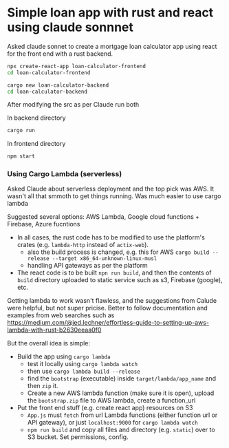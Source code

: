 # Simple loan app with rust and react using claude sonnnet

Asked claude sonnet to create a mortgage loan calculator app using react for the front end with a rust backend.

```bash 
npx create-react-app loan-calculator-frontend
cd loan-calculator-frontend
```


```bash
cargo new loan-calculator-backend
cd loan-calculator-backend
```

After modifying the src as per Claude run both

In backend directory

```bash
cargo run
```

In frontend directory

```bash
npm start
```

### Using Cargo Lambda (serverless)

Asked Claude about serverless deployment and the top pick was AWS. It wasn't all that smmoth to get things running. Was much easier to use cargo lambda

Suggested several options: AWS Lambda, Google cloud functions + Firebase, Azure fucntions 
* In all cases, the rust code has to be modified to use the platform's crates (e.g. `lambda-http` instead of `actix-web`).
    * also the build process is changed, e.g. this for AWS  `cargo build --release --target x86_64-unknown-linux-musl`
    * handling API gateways as per the platform
* The react code is to be built `npn run build`, and then the contents of `build` directory uploaded to static service such as s3, Firebase (google), etc.


Getting lambda to work wasn't flawless, and the suggestions from Calude were helpful, but not super pricise. Better to follow documentation and examples from web searches such as https://medium.com/@jed.lechner/effortless-guide-to-setting-up-aws-lambda-with-rust-b2630eeaa0f0

But the overall idea is simple:

* Build the app using `cargo lambda`
  * test it locally using `cargo lambda watch`
  * then use `cargo lambda build --release`
  * find the `bootstrap` (executable) inside `target/lambda/app_name`  and then `zip` it. 
  * Create a new AWS lambda function (make sure it is open), upload the `bootstrap.zip` file to AWS lambda, create a function_url  
* Put the front end stuff (e.g. create react app) resources on S3
  * `App.js` must `fetch` from url Lambda functions (either function url or API gateway), or just `localhost:9000` for `cargo lambda watch`  
  * `npm run build` and copy all files and directory (e.g. `static`) over to S3 bucket. Set permissions, config.
